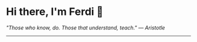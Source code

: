 <h1>Hi there, I'm Ferdi 👋</h1>

<p><em>
  "Those who know, do. Those that understand, teach." — Aristotle
</em></p>

---
